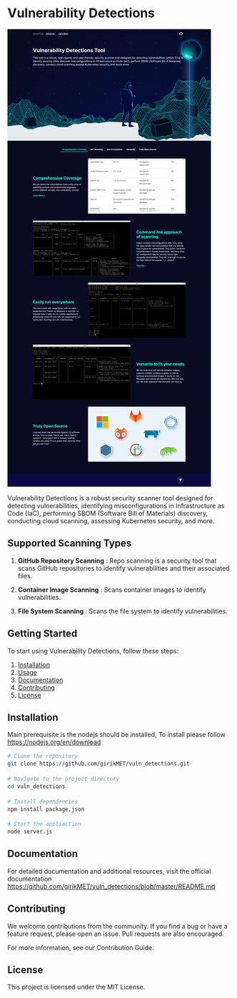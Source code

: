 # Vulnerability Detections

![Vulnerability Detections Logo](public/meta/home_page.png)

Vulnerability Detections is a robust security scanner tool designed for detecting vulnerabilities, identifying misconfigurations in Infrastructure as Code (IaC), performing SBOM (Software Bill of Materials) discovery, conducting cloud scanning, assessing Kubernetes security, and more.

## Supported Scanning Types

1. **GitHub Repository Scanning** : Repo scanning is a security tool that scans GitHub repositories to identify vulnerabilities and their associated files.

2. **Container Image Scanning** : Scans container images to identify vulnerabilities.

3. **File System Scanning** : Scans the file system to identify vulnerabilities.

## Getting Started

To start using Vulnerability Detections, follow these steps:

1. [Installation](#installation)
2. [Usage](#usage)
3. [Documentation](#documentation)
4. [Contributing](#contributing)
5. [License](#license)

## Installation
Main prerequisite is the nodejs should be installed, To install please follow https://nodejs.org/en/download

```bash
# Clone the repository
git clone https://github.com/girikMET/vuln_detections.git

# Navigate to the project directory
cd vuln_detections

# Install dependencies
npm install package.json

# Start the appliaction
node server.js
```

## Documentation
For detailed documentation and additional resources, visit the official documentation https://github.com/girikMET/vuln_detections/blob/master/README.md

## Contributing
We welcome contributions from the community. If you find a bug or have a feature request, please open an issue. Pull requests are also encouraged.

For more information, see our Contribution Guide.

## License
This project is licensed under the MIT License.